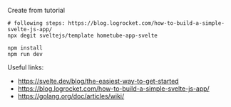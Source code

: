Create from tutorial

    # following steps: https://blog.logrocket.com/how-to-build-a-simple-svelte-js-app/
    npx degit sveltejs/template hometube-app-svelte

    npm install
    npm run dev

Useful links:

- https://svelte.dev/blog/the-easiest-way-to-get-started
- https://blog.logrocket.com/how-to-build-a-simple-svelte-js-app/
- https://golang.org/doc/articles/wiki/